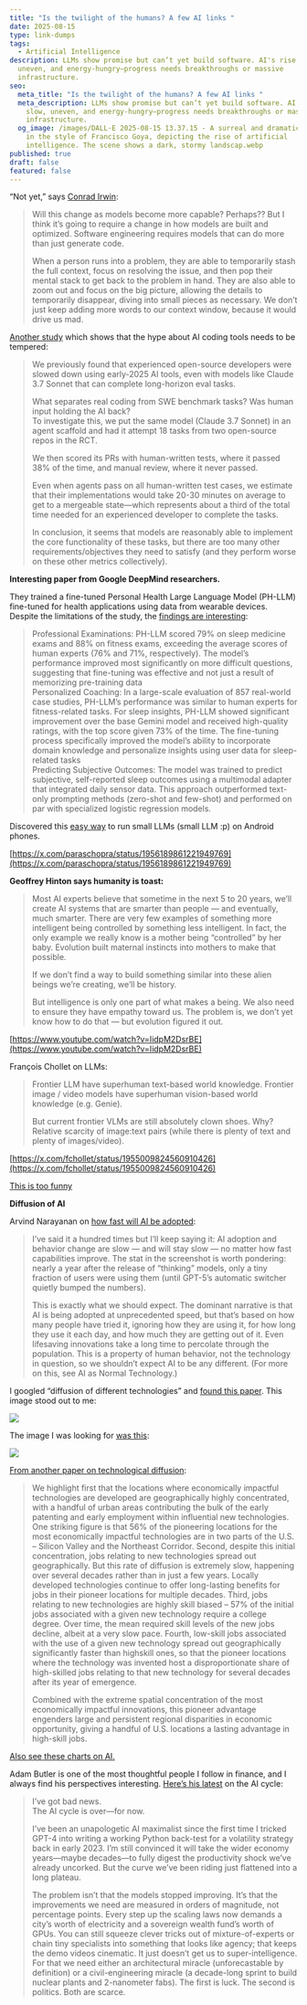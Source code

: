 ```yaml
---
title: "Is the twilight of the humans? A few AI links "
date: 2025-08-15
type: link-dumps
tags:
  - Artificial Intelligence
description: LLMs show promise but can’t yet build software. AI's rise is slow,
  uneven, and energy-hungry—progress needs breakthroughs or massive
  infrastructure.
seo:
  meta_title: "Is the twilight of the humans? A few AI links "
  meta_description: LLMs show promise but can’t yet build software. AI's rise is
    slow, uneven, and energy-hungry—progress needs breakthroughs or massive
    infrastructure.
  og_image: /images/DALL·E 2025-08-15 13.37.15 - A surreal and dramatic painting
    in the style of Francisco Goya, depicting the rise of artificial
    intelligence. The scene shows a dark, stormy landscap.webp
published: true
draft: false
featured: false
---
```

“Not yet,” says [Conrad Irwin](https://zed.dev/blog/why-llms-cant-build-software):

> Will this change as models become more capable? Perhaps?? But I think it’s going to require a change in how models are built and optimized. Software engineering requires models that can do more than just generate code.
> 
> When a person runs into a problem, they are able to temporarily stash the full context, focus on resolving the issue, and then pop their mental stack to get back to the problem in hand. They are also able to zoom out and focus on the big picture, allowing the details to temporarily disappear, diving into small pieces as necessary. We don’t just keep adding more words to our context window, because it would drive us mad.

[Another study](https://metr.org/blog/2025-08-12-research-update-towards-reconciling-slowdown-with-time-horizons/) which shows that the hype about AI coding tools needs to be tempered:

> We previously found that experienced open-source developers were slowed down using early-2025 AI tools, even with models like Claude 3.7 Sonnet that can complete long-horizon eval tasks.
> 
> What separates real coding from SWE benchmark tasks? Was human input holding the AI back?  
> To investigate this, we put the same model (Claude 3.7 Sonnet) in an agent scaffold and had it attempt 18 tasks from two open-source repos in the RCT.
> 
> We then scored its PRs with human-written tests, where it passed 38% of the time, and manual review, where it never passed.
> 
> Even when agents pass on all human-written test cases, we estimate that their implementations would take 20-30 minutes on average to get to a mergeable state—which represents about a third of the total time needed for an experienced developer to complete the tasks.
> 
> In conclusion, it seems that models are reasonably able to implement the core functionality of these tasks, but there are too many other requirements/objectives they need to satisfy (and they perform worse on these other metrics collectively).

**Interesting paper from Google DeepMind researchers.**

They trained a fine-tuned Personal Health Large Language Model (PH-LLM) fine-tuned for health applications using data from wearable devices. Despite the limitations of the study, the [findings are interesting](https://www.nature.com/articles/s41591-025-03888-0?utm_source=chatgpt.com#Sec9):

> Professional Examinations: PH-LLM scored 79% on sleep medicine exams and 88% on fitness exams, exceeding the average scores of human experts (76% and 71%, respectively). The model’s performance improved most significantly on more difficult questions, suggesting that fine-tuning was effective and not just a result of memorizing pre-training data  
> Personalized Coaching: In a large-scale evaluation of 857 real-world case studies, PH-LLM’s performance was similar to human experts for fitness-related tasks. For sleep insights, PH-LLM showed significant improvement over the base Gemini model and received high-quality ratings, with the top score given 73% of the time. The fine-tuning process specifically improved the model’s ability to incorporate domain knowledge and personalize insights using user data for sleep-related tasks  
> Predicting Subjective Outcomes: The model was trained to predict subjective, self-reported sleep outcomes using a multimodal adapter that integrated daily sensor data. This approach outperformed text-only prompting methods (zero-shot and few-shot) and performed on par with specialized logistic regression models.

Discovered this [easy way](https://github.com/a-ghorbani/pocketpal-ai?tab=readme-ov-file) to run small LLMs (small LLM :p) on Android phones.

[https://x.com/paraschopra/status/1956189861221949769](https://x.com/paraschopra/status/1956189861221949769)

**Geoffrey Hinton says humanity is toast:**

> Most AI experts believe that sometime in the next 5 to 20 years, we’ll create AI systems that are smarter than people — and eventually, much smarter. There are very few examples of something more intelligent being controlled by something less intelligent. In fact, the only example we really know is a mother being “controlled” by her baby. Evolution built maternal instincts into mothers to make that possible.
> 
> If we don’t find a way to build something similar into these alien beings we’re creating, we’ll be history.
> 
> But intelligence is only one part of what makes a being. We also need to ensure they have empathy toward us. The problem is, we don’t yet know how to do that — but evolution figured it out.

[https://www.youtube.com/watch?v=IidpM2DsrBE](https://www.youtube.com/watch?v=IidpM2DsrBE)

François Chollet on LLMs:

> Frontier LLM have superhuman text-based world knowledge. Frontier image / video models have superhuman vision-based world knowledge (e.g. Genie).
> 
> But current frontier VLMs are still absolutely clown shoes. Why? Relative scarcity of image:text pairs (while there is plenty of text and plenty of images/video).

[https://x.com/fchollet/status/1955009824560910426](https://x.com/fchollet/status/1955009824560910426)

[This is too funny](https://x.com/typedfemale/status/1955040883499470853)

**Diffusion of AI**

Arvind Narayanan on [how fast will AI be adopted](https://x.com/random_walker/status/1954912993747128554):

> I’ve said it a hundred times but I’ll keep saying it: AI adoption and behavior change are slow — and will stay slow — no matter how fast capabilities improve. The stat in the screenshot is worth pondering: nearly a year after the release of “thinking” models, only a tiny fraction of users were using them (until GPT-5’s automatic switcher quietly bumped the numbers).
> 
> This is exactly what we should expect. The dominant narrative is that AI is being adopted at unprecedented speed, but that’s based on how many people have tried it, ignoring how they are using it, for how long they use it each day, and how much they are getting out of it. Even lifesaving innovations take a long time to percolate through the population. This is a property of human behavior, not the technology in question, so we shouldn’t expect AI to be any different. (For more on this, see AI as Normal Technology.)

I googled “diffusion of different technologies” and [found this paper](https://www.nber.org/papers/w27466). This image stood out to me:

![](/images/hores-mules-tractors-in-farms.png)

The image I was looking for [was this](https://ourworldindata.org/grapher/technology-infrastructure-diffusion-us):

![](/images/technology-infrastructure-diffusion-us.png)

[From another paper on technological diffusion](https://www.nber.org/papers/w28999):

> We highlight first that the locations where economically impactful technologies are developed are geographically highly concentrated, with a handful of urban areas contributing the bulk of the early patenting and early employment within influential new technologies. One striking figure is that 56% of the pioneering locations for the most economically impactful technologies are in two parts of the U.S. – Silicon Valley and the Northeast Corridor. Second, despite this initial concentration, jobs relating to new technologies spread out geographically. But this rate of diffusion is extremely slow, happening over several decades rather than in just a few years. Locally developed technologies continue to offer long-lasting benefits for jobs in their pioneer locations for multiple decades. Third, jobs relating to new technologies are highly skill biased – 57% of the initial jobs associated with a given new technology require a college degree. Over time, the mean required skill levels of the new jobs decline, albeit at a very slow pace. Fourth, low-skill jobs associated with the use of a given new technology spread out geographically significantly faster than highskill ones, so that the pioneer locations where the technology was invented host a disproportionate share of high-skilled jobs relating to that new technology for several decades after its year of emergence.
> 
> Combined with the extreme spatial concentration of the most economically impactful innovations, this pioneer advantage engenders large and persistent regional disparities in economic opportunity, giving a handful of U.S. locations a lasting advantage in high-skill jobs.

[Also see these charts on AI.](https://ourworldindata.org/ai-investments)

Adam Butler is one of the most thoughtful people I follow in finance, and I always find his perspectives interesting. [Here’s his latest](https://x.com/GestaltU/status/1954561703967867019) on the AI cycle:

> I’ve got bad news.  
> The AI cycle is over—for now.
> 
> I’ve been an unapologetic AI maximalist since the first time I tricked GPT-4 into writing a working Python back-test for a volatility strategy back in early 2023. I’m still convinced it will take the wider economy years—maybe decades—to fully digest the productivity shock we’ve already uncorked. But the curve we’ve been riding just flattened into a long plateau.
> 
> The problem isn’t that the models stopped improving. It’s that the improvements we need are measured in orders of magnitude, not percentage points. Every step up the scaling laws now demands a city’s worth of electricity and a sovereign wealth fund’s worth of GPUs. You can still squeeze clever tricks out of mixture-of-experts or chain tiny specialists into something that looks like agency; that keeps the demo videos cinematic. It just doesn’t get us to super-intelligence. For that we need either an architectural miracle (unforecastable by definition) or a civil-engineering miracle (a decade-long sprint to build nuclear plants and 2-nanometer fabs). The first is luck. The second is politics. Both are scarce.